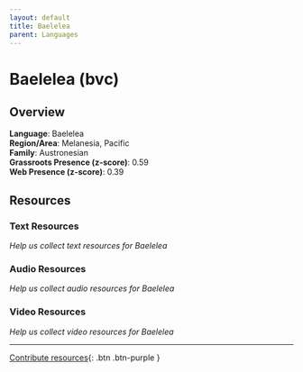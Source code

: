 ```yaml
---
layout: default
title: Baelelea
parent: Languages
---
```


# Baelelea (bvc)

## Overview

**Language**: Baelelea  
**Region/Area**: Melanesia, Pacific  
**Family**: Austronesian  
**Grassroots Presence (z-score)**: 0.59  
**Web Presence (z-score)**: 0.39  

## Resources

### Text Resources
*Help us collect text resources for Baelelea*

### Audio Resources
*Help us collect audio resources for Baelelea*

### Video Resources
*Help us collect video resources for Baelelea*

---

[Contribute resources](https://forms.office.com/e/1SfLJx3u1r){: .btn .btn-purple }
